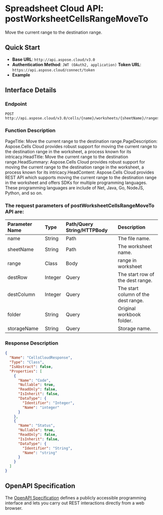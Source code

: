 # **Spreadsheet Cloud API: postWorksheetCellsRangeMoveTo**

Move the current range to the destination range. 


## **Quick Start**

- **Base URL**: `http://api.aspose.cloud/v3.0`
- **Authentication Method**: `JWT (OAuth2, application)`  **Token URL**: `https://api.aspose.cloud/connect/token`
- **Example** 

## **Interface Details**

### **Endpoint** 

```
POST http://api.aspose.cloud/v3.0/cells/{name}/worksheets/{sheetName}/ranges/moveto
```
### **Function Description**
PageTitle: Move the current range to the destination range.PageDescription: Aspose.Cells Cloud provides robust support for moving the current range to the destination range in the worksheet, a process known for its intricacy.HeadTitle: Move the current range to the destination range.HeadSummary: Aspose.Cells Cloud provides robust support for moving the current range to the destination range in the worksheet, a process known for its intricacy.HeadContent: Aspose.Cells Cloud provides REST API which supports moving the current range to the destination range in the worksheet and offers SDKs for multiple programming languages. These programming languages are include of Net, Java, Go, NodeJS, Python, and so on.

### The request parameters of **postWorksheetCellsRangeMoveTo** API are: 

| Parameter Name | Type | Path/Query String/HTTPBody | Description | 
| :- | :- | :- |:- | 
|name|String|Path|The file name.|
|sheetName|String|Path|The worksheet name.|
|range|Class|Body|range in worksheet |
|destRow|Integer|Query|The start row of the dest range.|
|destColumn|Integer|Query|The start column of the dest range.|
|folder|String|Query|Original workbook folder.|
|storageName|String|Query|Storage name.|

### **Response Description**
```json
{
  "Name": "CellsCloudResponse",
  "Type": "Class",
  "IsAbstract": false,
  "Properties": [
    {
      "Name": "Code",
      "Nullable": true,
      "ReadOnly": false,
      "IsInherit": false,
      "DataType": {
        "Identifier": "Integer",
        "Name": "integer"
      }
    },
    {
      "Name": "Status",
      "Nullable": true,
      "ReadOnly": false,
      "IsInherit": false,
      "DataType": {
        "Identifier": "String",
        "Name": "string"
      }
    }
  ]
}
```


## OpenAPI Specification

The [OpenAPI Specification](https://reference.aspose.cloud/cells/#/RangesController/PostWorksheetCellsRangeMoveTo) defines a publicly accessible programming interface and lets you carry out REST interactions directly from a web browser.
